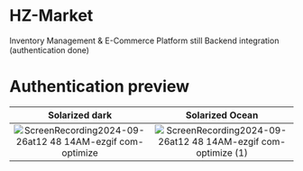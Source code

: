 # HZ-Market
Inventory Management & E-Commerce Platform 
still Backend integration (authentication done)

# Authentication preview
Solarized dark             |  Solarized Ocean
:-------------------------:|:-------------------------:
![ScreenRecording2024-09-26at12 48 14AM-ezgif com-optimize](https://github.com/user-attachments/assets/38c64f8b-bbc5-4941-973d-f93fbeafe77f)  | ![ScreenRecording2024-09-26at12 48 14AM-ezgif com-optimize (1)](https://github.com/user-attachments/assets/bac35008-e5e8-4eaf-9a9f-af4f69cf55c0)



